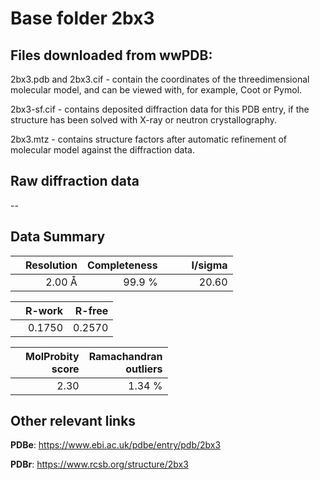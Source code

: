 # Base folder 2bx3

## Files downloaded from wwPDB:

2bx3.pdb and 2bx3.cif - contain the coordinates of the threedimensional molecular model, and can be viewed with, for example, Coot or Pymol.

2bx3-sf.cif - contains deposited diffraction data for this PDB entry, if the structure has been solved with X-ray or neutron crystallography.

2bx3.mtz - contains structure factors after automatic refinement of molecular model against the diffraction data.

## Raw diffraction data

--<br> 

## Data Summary
|   | Resolution | Completeness| I/sigma |
|---|-------------:|----------------:|--------------:|
|   |2.00 Å|99.9  %|<img width=50/>20.60|

|   | **R-work**| **R-free**   
|---|-------------:|----------------:|           
||  0.1750|  0.2570|

|   |**MolProbity<br>score**| **Ramachandran<br>outliers** 
|---|-------------:|----------------:|
||  2.30|  1.34 %|

 

 



## Other relevant links 
**PDBe**:  https://www.ebi.ac.uk/pdbe/entry/pdb/2bx3
 
**PDBr**: https://www.rcsb.org/structure/2bx3 

